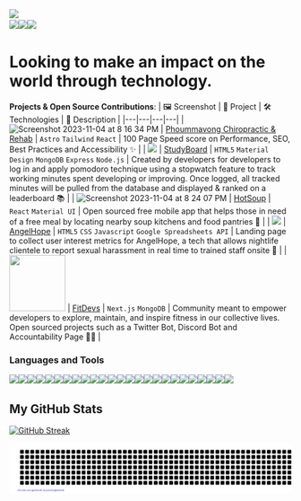 <img src="https://user-images.githubusercontent.com/99847030/192158220-7bdabfbc-eb7e-482d-816c-06d1fff3ca5e.png" style="width=100%">

<div style="display: flex; flex-direction: row;" align=center >
  <a href="https://jasminesvisionary.com" target="_blank">
    <img src="https://img.shields.io/static/v1?&style=flat&logo=react&logoColor=AD9D90&labelColor=white&label=&message=PORTFOLIO&color=AD9D90"/>
  </a>
  <a href="https://twitter.com/jasminepvodev" target="_blank">
    <img src="https://img.shields.io/static/v1?&style=flat&logo=twitter&logoColor=AD9D90&labelColor=white&label=&message=TWITTER&color=AD9D90"/>
  </a>
  <a href="https://linkedin.com/jasminepvo" target="_blank">
    <img src="https://img.shields.io/static/v1?&style=flat&logo=linkedin&logoColor=AD9D90&labelColor=white&label=&message=LINKEDIN&color=AD9D90"/>
  </a>
</div>

# Looking to make an impact on the world through technology. 

**Projects & Open Source Contributions**: 
| 🖼 Screenshot | 📜 Project | 🛠 Technologies | 📖 Description |
|---|---|---|---|
| <img width="150" alt="Screenshot 2023-11-04 at 8 16 34 PM" src="https://github.com/jasminepvo/jasminepvo/assets/99847030/0406584f-4745-45ee-998f-34cf0eaad352" > | [Phoummavong Chiropractic & Rehab](https://phoummavongchiropractic.com) | `Astro` `Tailwind` `React` | 100 Page Speed score on Performance, SEO, Best Practices and Accessibility ✨ |
| <img  width="150" src="https://cdn.sanity.io/images/m6yx174i/production/a6e8c848865b4e322fd47c0b8b54c9c962542ee8-600x390.gif"> | [StudyBoard](https://studyboard.kyle-christian.repl.co) | `HTML5` `Material Design` `MongoDB` `Express` `Node.js` | Created by developers for developers to log in and apply pomodoro technique using a stopwatch feature to track working minutes spent developing or improving. Once logged, all tracked minutes will be pulled from the database and displayed & ranked on a leaderboard 📚 |
| <img width="150" alt="Screenshot 2023-11-04 at 8 24 07 PM" src="https://github.com/jasminepvo/jasminepvo/assets/99847030/9134e402-6f39-489e-8a66-f88383abf0b8"> | [HotSoup](https://github.com/HotSoupRepos/HotSoup-frontend) | `React` `Material UI` | Open sourced free mobile app that helps those in need of a free meal by locating nearby soup kitchens and food pantries 🍱  |
| <img  width="150" src="https://cdn.sanity.io/images/m6yx174i/production/ccbd95b052213e24ab4375b093132d4fc7709aa7-600x390.gif"> | [AngelHope](https://github.com/jasminepvo/angelhope) | `HTML5` `CSS` `Javascript` `Google Spreadsheets API` | Landing page to collect user interest metrics for AngelHope, a tech that allows nightlife clientele to report sexual harassment in real time to trained staff onsite 🌟 |
| <img  width="100" height="100" src="https://github.com/jasminepvo/jasminepvo/assets/99847030/6a6ed319-db7e-4955-af8f-715d06c829cf"> | [FitDevs](https://github.com/FitDevs-withKat) | `Next.js` `MongoDB` | Community meant to empower developers to explore, maintain, and inspire fitness in our collective lives. Open sourced projects such as a Twitter Bot, Discord Bot and Accountability Page 💪🏼 |



### Languages and Tools
<div style="display: flex; flex-direction: row;" align=left >
  <a href="https://developer.mozilla.org/en-US/docs/Web/HTML" target="_blank">
    <img src="https://img.shields.io/static/v1?&style=flat&logo=HTML5&logoColor=white&labelColor=AD9D90&label=&message=HTML&color=AD9D90"/>
  </a>
  <a href="https://developer.mozilla.org/en-US/docs/Web/CSS" target="_blank">
    <img src="https://img.shields.io/static/v1?&style=flat&logo=CSS3&logoColor=white&labelColor=AD9D90&label=&message=CSS&color=AD9D90"/>
  </a>
  <a href="https://developer.mozilla.org/en-US/docs/Web/JavaScript" target="_blank">
    <img src="https://img.shields.io/static/v1?&style=flat&logo=javascript&logoColor=white&labelColor=AD9D90&label=&message=JAVASCRIPT&color=AD9D90"/>
  </a>
  <a href="https://beta.reactjs.org/" target="_blank">
    <img src="https://img.shields.io/static/v1?&style=flat&logo=react&logoColor=white&labelColor=AD9D90&label=&message=REACT&color=AD9D90"/>
  </a>
  <a href="https://getbootstrap.com" target="_blank">
    <img src="https://img.shields.io/static/v1?&style=flat&logo=bootstrap&logoColor=white&labelColor=AD9D90&label=&message=BOOTSTRAP&color=AD9D90"/>
  </a>
  <a href="https://www.w3schools.com/sass/" target="_blank">
    <img src="https://img.shields.io/static/v1?&style=flat&logo=sass&logoColor=white&labelColor=AD9D90&label=&message=SASS&color=AD9D90"/>
  </a>
  <a href="https://webpack.js.org/" target="_blank">
    <img src="https://img.shields.io/static/v1?&style=flat&logo=webpack&logoColor=white&labelColor=AD9D90&label=&message=WEBPACK&color=AD9D90"/>
  </a>
  <a href="https://vitejs.dev/" target="_blank">
    <img src="https://img.shields.io/static/v1?&style=flat&logo=vite&logoColor=white&labelColor=AD9D90&label=&message=VITE&color=AD9D90"/>
  </a>
  <a href="https://tailwindcss.com/docs/installation" target="_blank">
    <img src="https://img.shields.io/static/v1?&style=flat&logo=tailwindcss&logoColor=white&labelColor=AD9D90&label=&message=TAILWIND&color=AD9D90"/>
  </a>
  <a href="https://www.mongodb.com/docs/" target="_blank">
    <img src="https://img.shields.io/static/v1?&style=flat&logo=mongodb&logoColor=white&labelColor=AD9D90&label=&message=MONGODB&color=AD9D90"/>
  </a>
  <a href="https://expressjs.com/" target="_blank">
    <img src="https://img.shields.io/static/v1?&style=flat&logo=express&logoColor=white&labelColor=AD9D90&label=&message=EXPRESS&color=AD9D90"/>
  </a>
  <a href="https://nodejs.org/en/docs/" target="_blank">
    <img src="https://img.shields.io/static/v1?&style=flat&logo=nodedotjs&logoColor=white&labelColor=AD9D90&label=&message=NODE&color=AD9D90"/>
  </a>
  <a href="https://docs.aws.amazon.com/" target="_blank">
    <img src="https://img.shields.io/static/v1?&style=flat&logo=amazonaws&logoColor=white&labelColor=AD9D90&label=&message=AWS&color=AD9D90"/>
  </a>
  <a href="https://www.git-scm.com/doc" target="_blank">
    <img src="https://img.shields.io/static/v1?&style=flat&logo=git&logoColor=white&labelColor=AD9D90&label=&message=GIT&color=AD9D90"/>
  </a>
  <a href="https://docs.python.org/3/" target="_blank">
    <img src="https://img.shields.io/static/v1?&style=flat&logo=python&logoColor=white&labelColor=AD9D90&label=&message=PYTHON&color=AD9D90"/>
  </a>
  <a href="https://devdocs.io/cpp/" target="_blank">
    <img src="https://img.shields.io/static/v1?&style=flat&logo=cplusplus&logoColor=white&labelColor=AD9D90&label=&message=C++&color=AD9D90"/>
  </a>
  <a href="https://dev.java/learn/getting-started-with-java/" target="_blank">
    <img src="https://img.shields.io/static/v1?&style=flat&logo=java&logoColor=white&labelColor=AD9D90&label=&message=JAVA&color=AD9D90"/>
  </a>
  <a href="https://www.swift.org/documentation/" target="_blank">
    <img src="https://img.shields.io/static/v1?&style=flat&logo=swift&logoColor=white&labelColor=AD9D90&label=&message=SWIFT&color=AD9D90"/>
  </a>
  <a href="https://dev.mysql.com/doc/" target="_blank">
    <img src="https://img.shields.io/static/v1?&style=flat&logo=mysql&logoColor=white&labelColor=AD9D90&label=&message=MYSQL&color=AD9D90"/>
  </a> 
  <a href="https://astro.build" target="_blank">
    <img src="https://img.shields.io/static/v1?&style=flat&logo=astro&logoColor=white&labelColor=AD9D90&label=&message=ASTRO&color=AD9D90"/>
  </a>
  <a href="https://nextjs.org" target="_blank">
    <img src="https://img.shields.io/static/v1?&style=flat&logo=next.js&logoColor=white&labelColor=AD9D90&label=&message=NEXTJS&color=AD9D90"/>
  </a>  
  <a href="https://gatsbyjs.com" target="_blank">
    <img src="https://img.shields.io/static/v1?&style=flat&logo=gatsby&logoColor=white&labelColor=AD9D90&label=&message=GATSBYJS&color=AD9D90"/>
  </a>
  <a href=https://www.graphql.com" target="_blank">
    <img src="https://img.shields.io/static/v1?&style=flat&logo=graphql&logoColor=white&labelColor=AD9D90&label=&message=GRAPHQL&color=AD9D90"/>
  </a>
  <a href="https://datocms.com" target="_blank">
    <img src="https://img.shields.io/static/v1?&style=flat&logo=datocms&logoColor=white&labelColor=AD9D90&label=&message=DATOCMS&color=AD9D90"/>
  </a>
  <a href=https://www.sanity.io/" target="_blank">
    <img src="https://img.shields.io/static/v1?&style=flat&logo=sanity&logoColor=white&labelColor=AD9D90&label=&message=SANITY&color=AD9D90"/>
  </a>
</div>

## My GitHub Stats
<!-- ACTIVITY GRAPH TRACKER -->
[![GitHub Streak](https://streak-stats.demolab.com?user=jasminepvo&theme=humoris&border_radius=20&card_width=1000)](https://git.io/streak-stats)

<!-- 
<div style="display: flex; flex-direction: row;">
 <img class="img" src="https://github-readme-stats.vercel.app/api?username=jasminepvo&theme=nord&show_icons=true&locale=en&border_radius=4" alt="jasminepvo" />
 <img class="img" src="https://github-readme-streak-stats.herokuapp.com?user=jasminepvo&theme=nord&border_radius=4&layout=compact" alt="jasminepvo" />
</div>
![Jasmine's github activity graph](https://activity-graph.herokuapp.com/graph?username=jasminepvo&theme=nord)
 -->

![](gitartwork.svg)
